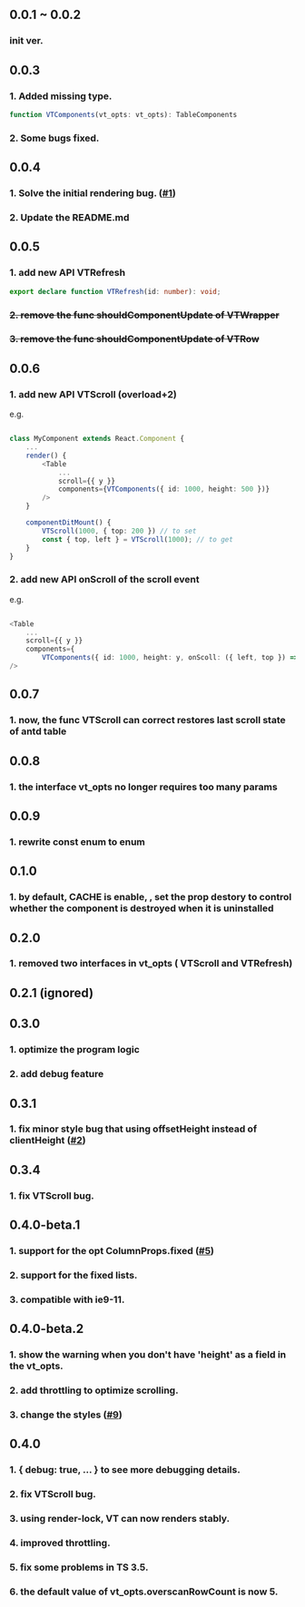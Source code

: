 ## 0.0.1 ~ 0.0.2
### init ver.

## 0.0.3
### 1. Added missing type.
```typescript
function VTComponents(vt_opts: vt_opts): TableComponents
```
### 2. Some bugs fixed.

## 0.0.4
### 1. Solve the initial rendering bug. ([#1](https://github.com/wubostc/virtualized-table-for-antd/issues/1 "能有个完整的demo吗"))

### 2. Update the README.md

## 0.0.5
### 1. add new API VTRefresh
```typescript
export declare function VTRefresh(id: number): void;
```
### <del>2. remove the func shouldComponentUpdate of VTWrapper</del>
### <del>3. remove the func shouldComponentUpdate of VTRow</del>

## 0.0.6
### 1. add new API VTScroll (overload+2)

e.g.

```typescript

class MyComponent extends React.Component {
    ...
    render() {
        <Table
            ...
            scroll={{ y }}
            components={VTComponents({ id: 1000, height: 500 })}
        />
    }

    componentDitMount() {
        VTScroll(1000, { top: 200 }) // to set
        const { top, left } = VTScroll(1000); // to get
    }
}

```

### 2. add new API onScroll of the scroll event
e.g.

```typescript

<Table
    ...
    scroll={{ y }}
    components={
        VTComponents({ id: 1000, height: y, onScoll: ({ left, top }) => console.log(left, top) })}
/>

```

## 0.0.7
### 1. now, the func VTScroll can correct restores last scroll state of antd table


## 0.0.8
### 1. the interface vt_opts no longer requires too many params

## 0.0.9
### 1. rewrite const enum to enum

## 0.1.0
### 1. by default, CACHE is enable, , set the prop destory to control whether the component is destroyed when it is uninstalled

## 0.2.0
### 1. removed two interfaces in vt_opts ( VTScroll and VTRefresh)

## 0.2.1 (ignored)

## 0.3.0
### 1. optimize the program logic
### 2. add debug feature


## 0.3.1
### 1. fix minor style bug that using offsetHeight instead of clientHeight ([#2](https://github.com/wubostc/virtualized-table-for-antd/issues/2 "offsetHeight instead of clientHeight"))



## 0.3.4
### 1. fix VTScroll bug.


## 0.4.0-beta.1
### 1. support for the opt ColumnProps.fixed ([#5](https://github.com/wubostc/virtualized-table-for-antd/issues/5 "不支持 fixed"))
### 2. support for the fixed lists.
### 3. compatible with ie9-11.

## 0.4.0-beta.2
### 1. show the warning when you don't have 'height' as a field in the vt_opts.
### 2. add throttling to optimize scrolling.
### 3. change the styles ([#9](https://github.com/wubostc/virtualized-table-for-antd/issues/9 "Style Error"))


## 0.4.0
### 1. { debug: true, ... } to see more debugging details.
### 2. fix VTScroll bug.
### 3. using render-lock, VT can now renders stably.
### 4. improved throttling.
### 5. fix some problems in TS 3.5.
### 6. the default value of vt_opts.overscanRowCount is now 5.
